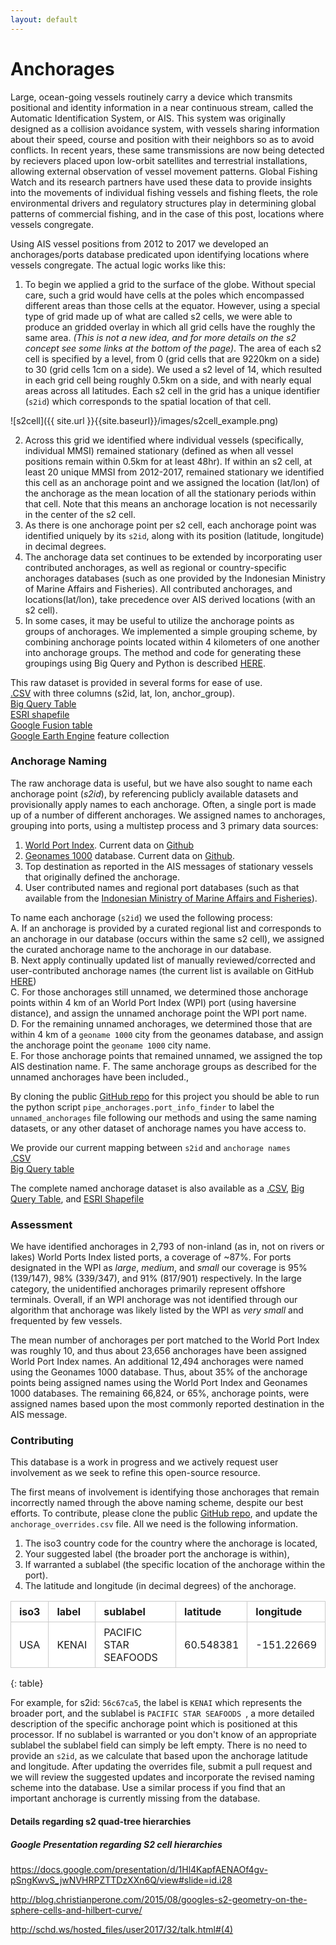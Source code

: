 ```yaml
---
layout: default
---
```


<style>
table {
  padding: 0; }
  table tr {
    border-top: 1px solid #cccccc;
    background-color: white;
    margin: 0;
    padding: 0; }
    table tr:nth-child(2n) {
      background-color: #f8f8f8; }
    table tr th {
      font-weight: bold;
      border: 1px solid #cccccc;
      text-align: left;
      margin: 0;
      padding: 6px 13px; }
    table tr td {
      border: 1px solid #cccccc;
      text-align: left;
      margin: 0;
      padding: 6px 13px; }
    table tr th :first-child, table tr td :first-child {
      margin-top: 0; }
    table tr th :last-child, table tr td :last-child {
      margin-bottom: 0; }
</style>

# Anchorages

Large, ocean-going vessels routinely carry a device which transmits positional and identity information in a near continuous stream, called the Automatic Identification System, or AIS. This system was originally designed as a collision avoidance system, with vessels sharing information about their speed, course and position with their neighbors so as to avoid conflicts. In recent years, these same transmissions are now being detected by recievers placed upon low-orbit satellites and terrestrial installations, allowing external observation of vessel movement patterns. Global Fishing Watch and its research partners have used these data to provide insights into the movements of individual fishing vessels and fishing fleets, the role environmental drivers and regulatory structures play in determining global patterns of commercial fishing, and in the case of this post, locations where vessels congregate.  
  
Using AIS vessel positions from 2012 to 2017 we developed an anchorages/ports database predicated upon identifying locations where vessels congregate. The actual logic works like this:
  
1. To begin we applied a grid to the surface of the globe. Without special care, such a grid would have cells at the poles which encompassed different areas than those cells at the equator. However, using a special type of grid made up of what are called s2 cells, we were able to produce an gridded overlay in which all grid cells have the roughly the same area. _(This is not a new idea, and for more details on the s2 concept see some links at the bottom of the page)_. The area of each s2 cell is specified by a level, from 0 (grid cells that are 9220km on a side) to 30 (grid cells 1cm on a side). We used a s2 level of 14, which resulted in each grid cell being roughly 0.5km on a side, and with nearly equal areas across all latitudes. Each s2 cell in the grid has a unique identifier (`s2id`) which corresponds to the spatial location of that cell.    
  
![s2cell]({{ site.url }}{{site.baseurl}}/images/s2cell_example.png)


2. Across this grid we identified where individual vessels (specifically, individual MMSI) remained stationary (defined as when all vessel positions remain within 0.5km for at least 48hr). If within an s2 cell, at least 20 unique MMSI from 2012-2017, remained stationary we identified this cell as an anchorage point and we assigned the location (lat/lon) of the anchorage as the mean location of all the stationary periods within that cell. Note that this means an anchorage location is not necessarily in the center of the s2 cell. 
3. As there is one anchorage point per s2 cell, each anchorage point was identified uniquely by its `s2id`, along with its position (latitude, longitude) in decimal degrees.
4. The anchorage data set continues to be extended by incorporating user contributed anchorages, as well as regional or country-specific anchorages databases (such as one provided by the Indonesian Ministry of Marine Affairs and Fisheries). All contributed anchorages, and locations(lat/lon), take precedence over AIS derived locations (with an s2 cell).  
5. In some cases, it may be useful to utilize the anchorage points as groups of anchorages. We implemented a simple grouping scheme, by combining anchorage points located within 4 kilometers of one another into anchorage groups. The method and code for generating these groupings using Big Query and Python is described [HERE](https://github.com/GlobalFishingWatch/data-blog-code/blob/master/2017/11/AssigningAnchorageGroups.ipynb).

This raw dataset is provided in several forms for ease of use.  
[.CSV](https://storage.cloud.google.com/data_staging/unnamed_anchorages_20171120.csv?_ga=2.230939608.-693141974.1487951081) with three columns (s2id, lat, lon, anchor_group).  
[Big Query Table](https://bigquery.cloud.google.com/table/global-fishing-watch:public_release_staging.unnamed_anchorages_20171120?pli=1)  
[ESRI shapefile](https://storage.cloud.google.com/data_staging/unnamed_anchorages_20171120.zip?_ga=2.168097766.-693141974.1487951081)  
[Google Fusion table](https://fusiontables.google.com/data?docid=1ueDQbxhbMgakyPwWDLoCs9xhgEz1YtJqxhDrXUZz#map:id=3)  
[Google Earth Engine](https://code.earthengine.google.com/3766c8b2d8008e823af9745ddd127480) feature collection


### Anchorage Naming

The raw anchorage data is useful, but we have also sought to name each anchorage point (_s2id_), by referencing publicly available datasets and provisionally apply names to each anchorage. Often, a single port is made up of a number of different anchorages. We assigned names to anchorages, grouping into ports, using a multistep process and 3 primary data sources:  

1. [World Port Index](http://msi.nga.mil/NGAPortal/MSI.portal?_nfpb=true&_pageLabel=msi_portal_page_62&pubCode=0015). Current data on [Github](https://github.com/GlobalFishingWatch/anchorages_pipeline/blob/master/anchorages/data/port_lists/WPI_ports.csv)
2. [Geonames 1000](http://download.geonames.org/export/dump/cities1000.zip) database. Current data on [Github](https://github.com/GlobalFishingWatch/anchorages_pipeline/blob/master/anchorages/data/port_lists/geonames_1000.csv).
3. Top destination as reported in the AIS messages of stationary vessels that originally defined the anchorage.
4. User contributed names and regional port databases (such as that available from the [Indonesian Ministry of Marine Affairs and Fisheries](http://pipp.djpt.kkp.go.id/)).

To name each anchorage (`s2id`) we used the following process:  
A. If an anchorage is provided by a curated regional list and corresponds to an anchorage in our database (occurs within the same s2 cell), we assigned the curated anchorage name to the anchorage in our database.  
B. Next apply continually updated list of manually reviewed/corrected and user-contributed anchorage names (the current list is available on GitHub [HERE](https://github.com/GlobalFishingWatch/anchorages_pipeline/blob/master/anchorages/data/port_lists/anchorage_overrides.csv))  
C. For those anchorages still unnamed, we determined those anchorage points within 4 km of an World Port Index (WPI) port (using haversine distance), and assign the unnamed anchorage point the WPI port name.  
D. For the remaining unnamed anchorages, we determined those that are within 4 km of a `geoname 1000` city from the geonames database, and assign the anchorage point the `geoname 1000` city name.  
E. For those anchorage points that remained unnamed, we assigned the top AIS destination name.
F. The same anchorage groups as described for the unnamed anchorages have been included.,  
  
By cloning the public [GitHub repo](https://github.com/GlobalFishingWatch/anchorages_pipeline) for this project you should be able to run the python script `pipe_anchorages.port_info_finder` to label the `unnamed_anchorages` file following our methods and using the same naming datasets, or any other dataset of anchorage names you have access to.  

We provide our current mapping between `s2id` and `anchorage names`  
[.CSV](https://storage.cloud.google.com/data_staging/anchorage_namemapping_20171120.csv?_ga=2.66247401.-693141974.1487951081)  
[Big Query table](https://bigquery.cloud.google.com/table/global-fishing-watch:public_release_staging.s2id_anchoragenaming_map_20171120?pli=1)  
  

The complete named anchorage dataset is also available as a [.CSV](https://storage.cloud.google.com/data_staging/named_anchorages_20171120.csv?_ga=2.230939608.-693141974.1487951081), [Big Query Table](https://bigquery.cloud.google.com/table/global-fishing-watch:public_release_staging.named_anchorages_20171120?pli=1), and [ESRI Shapefile](https://storage.cloud.google.com/data_staging/named_anchorages_20171120.zip?_ga=2.128630603.-693141974.1487951081)  
  

### Assessment
We have identified anchorages in 2,793 of non-inland (as in, not on rivers or lakes) World Ports Index listed ports, a coverage of ~87%. For ports designated in the WPI as *large*, *medium*, and *small* our coverage is 95% (139/147), 98% (339/347), and 91% (817/901) respectively. In the large category, the unidentified anchorages primarily represent offshore terminals. Overall, if an WPI anchorage was not identified through our algorithm that anchorage was likely listed by the WPI as _very small_ and frequented by few vessels.  

The mean number of anchorages per port matched to the World Port Index was roughly 10, and thus about 23,656 anchorages have been assigned World Port Index names. An additional 12,494 anchorages were named using the Geonames 1000 database. Thus, about 35% of the anchorage points being assigned names using the World Port Index and Geonames 1000 databases. The remaining 66,824, or 65%, anchorage points, were assigned names based upon the most commonly reported destination in the AIS message. 


### Contributing

This database is a work in progress and we actively request user involvement as we seek to refine this open-source resource.  

The first means of involvement is identifying those anchorages that remain incorrectly named through the above naming scheme, despite our best efforts.  To contribute, please clone the public [GitHub repo](https://github.com/GlobalFishingWatch/anchorages_pipeline), and update the `anchorage_overrides.csv` file. All we need is the following information. 

1. The iso3 country code for the country where the anchorage is located,  
2. Your suggested label (the broader port the anchorage is within),  
3. If warranted a sublabel (the specific location of the anchorage within the port).  
4. The latitude and longitude (in decimal degrees) of the anchorage.  
  
| iso3 | label   |       sublabel      | latitude  | longitude  |
|------|---------|---------------------|-----------|------------|
| USA  |  KENAI  |PACIFIC STAR SEAFOODS| 60.548381 | -151.22669 |  
{: table}
  
  
For example, for s2id: `56c67ca5`, the label is `KENAI` which represents the broader port, and the sublabel is `PACIFIC STAR SEAFOODS `, a more detailed description of the specific anchorage point which is positioned at this processor. If no sublabel is warranted or you don't know of an appropriate sublabel the sublabel field can simply be left empty. There is no need to provide an `s2id`, as we calculate that based upon the anchorage latitude and longitude. After updating the overrides file, submit a pull request and we will review the suggested updates and incorporate the revised naming scheme into the database. Use a similar process if you find that an important anchorage is currently missing from the database.  
  



  
#### Details regarding s2 quad-tree hierarchies
##### Google Presentation regarding S2 cell hierarchies
https://docs.google.com/presentation/d/1Hl4KapfAENAOf4gv-pSngKwvS_jwNVHRPZTTDzXXn6Q/view#slide=id.i28

http://blog.christianperone.com/2015/08/googles-s2-geometry-on-the-sphere-cells-and-hilbert-curve/

http://schd.ws/hosted_files/user2017/32/talk.html#(4)